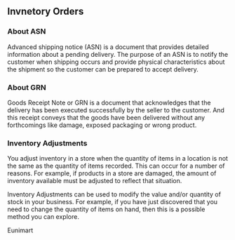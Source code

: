 
<!--
 Copyright (C) 2022 Eunimart Omnichannel Pvt Ltd. (www.eunimart.com)
 All rights reserved.
 This program is free software: you can redistribute it and/or modify
 it under the terms of the GNU Lesser General Public License v3.0 as published by
 the Free Software Foundation, either version 3 of the License, or
 (at your option) any later version.
 This program is distributed in the hope that it will be useful,
 but WITHOUT ANY WARRANTY; without even the implied warranty of
 MERCHANTABILITY or FITNESS FOR A PARTICULAR PURPOSE.  See the
 GNU Lesser General Public License v3.0 for more details.
 You should have received a copy of the GNU Lesser General Public License v3.0
 along with this program.  If not, see <https://www.gnu.org/licenses/lgpl-3.0.html/>.
-->
## Invnetory Orders

### About ASN
Advanced shipping notice (ASN) is a document that provides detailed information about a pending delivery. The purpose of an ASN is to notify the customer when shipping occurs and provide physical characteristics about the shipment so the customer can be prepared to accept delivery.

### About GRN
Goods Receipt Note or GRN is a document that acknowledges that the delivery has been executed successfully by the seller to the customer. And this receipt conveys that the goods have been delivered without any forthcomings like damage, exposed packaging or wrong product.

### Inventory Adjustments
You adjust inventory in a store when the quantity of items in a location is not the same as the quantity of items recorded. This can occur for a number of reasons. For example, if products in a store are damaged, the amount of inventory available must be adjusted to reflect that situation.

Inventory Adjustments can be used to modify the value and/or quantity of stock in your business. For example, if you have just discovered that you need to change the quantity of items on hand, then this is a possible method you can explore.


Eunimart
